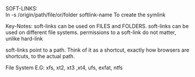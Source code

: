 SOFT-LINKS:		
ln -s /origin/path/file/or/folder softlink-name
To create the symlink

Key-Notes:
soft-links can be used on FILES and FOLDERS.
soft-links can be used on different file systems.
permissions to a soft-link do not matter, unlike hard-link

soft-links point to a path. Think of it as a shortcut, exactly how browsers are shortcuts, to the actual path.

File System E.G: xfs, xt2, xt3 ,xt4, ufs, exfat, ntfs
